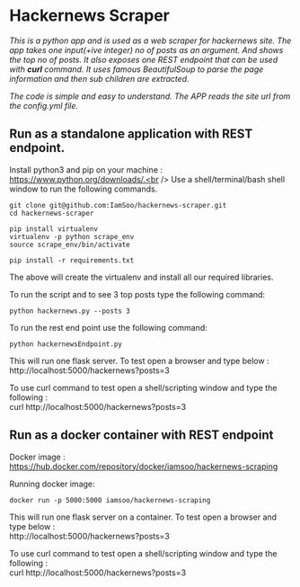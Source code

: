 # Hackernews Scraper


*This is a python app and is used as a web scraper for hackernews site. The app takes one input(+ive integer) no of posts as an argument.*
*And shows the top no of posts. It also exposes one REST endpoint that can be used with <b>curl</b> command.*
*It uses famous BeautifulSoup to parse the page information and then sub children are extracted.*

*The code is simple and easy to understand. The APP reads the site url from the config.yml file.*


## Run as a standalone application with REST endpoint.
Install python3 and pip on your machine : https://www.python.org/downloads/.<br />
Use a shell/terminal/bash shell window to run the following commands.<br />

```
git clone git@github.com:IamSoo/hackernews-scraper.git
cd hackernews-scraper

pip install virtualenv
virtualenv -p python scrape_env
source scrape_env/bin/activate

pip install -r requirements.txt

```
The above will create the virtualenv and install all our required libraries.<br />

To run the script and to see 3 top posts type the following command:
```
python hackernews.py --posts 3

```
To run the rest end point use the following command:
```
python hackernewsEndpoint.py

```
This will run one flask server. To test open a browser and type below :<br/>
http://localhost:5000/hackernews?posts=3

To use curl command to test open a shell/scripting window and type the following :<br/>
curl http://localhost:5000/hackernews?posts=3


## Run as a docker container with REST endpoint
Docker image : https://hub.docker.com/repository/docker/iamsoo/hackernews-scraping

Running docker image:

```
docker run -p 5000:5000 iamsoo/hackernews-scraping

```

This will run one flask server on a container. To test open a browser and type below :<br/>
http://localhost:5000/hackernews?posts=3

To use curl command to test open a shell/scripting window and type the following :<br/>
curl http://localhost:5000/hackernews?posts=3
